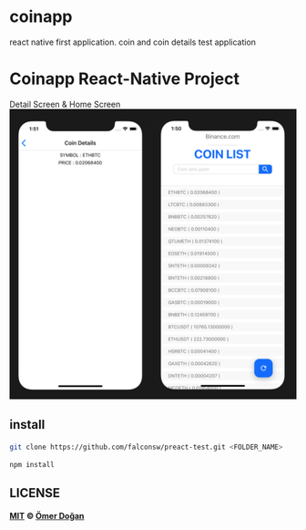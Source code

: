 # coinapp
react native first application. coin and coin details test application

# Coinapp React-Native Project

Detail Screen & Home Screen
<img src="https://github.com/falconsw/coinapp/blob/master/screenshots/detail.png"/>

## install
```bash
git clone https://github.com/falconsw/preact-test.git <FOLDER_NAME>
```

```bash 
npm install
``` 

## LICENSE

#### [MIT](./LICENSE) © [Ömer Doğan](http://doganomer.com)
